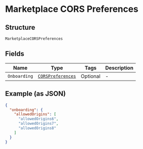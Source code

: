 
# Marketplace CORS Preferences

## Structure

`MarketplaceCORSPreferences`

## Fields

| Name | Type | Tags | Description |
|  --- | --- | --- | --- |
| `Onboarding` | [`CORSPreferences`](../../doc/models/cors-preferences.md) | Optional | - |

## Example (as JSON)

```json
{
  "onboarding": {
    "allowedOrigins": [
      "allowedOrigins6",
      "allowedOrigins7",
      "allowedOrigins8"
    ]
  }
}
```


